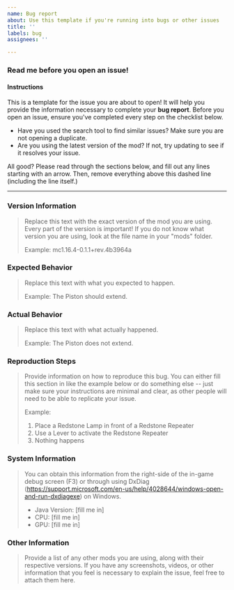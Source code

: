 ```yaml
---
name: Bug report
about: Use this template if you're running into bugs or other issues
title: ''
labels: bug
assignees: ''

---
```


### Read me before you open an issue! ###

#### Instructions

This is a template for the issue you are about to open! It will help you provide the information necessary
to complete your **bug report**. Before you open an issue, ensure you've completed every step on the checklist below.

- Have you used the search tool to find similar issues? Make sure you are not opening a duplicate.
- Are you using the latest version of the mod? If not, try updating to see if it resolves your issue.

All good? Please read through the sections below, and fill out any lines starting with an arrow. Then, remove
everything above this dashed line (including the line itself.)

------------------------

### Version Information

> Replace this text with the exact version of the mod you are using. Every part of the version is important! If you
> do not know what version you are using, look at the file name in your "mods" folder.
> 
> Example: mc1.16.4-0.1.1+rev.4b3964a

### Expected Behavior

> Replace this text with what you expected to happen.
>
> Example: The Piston should extend.

### Actual Behavior

> Replace this text with what actually happened.
>
> Example: The Piston does not extend.

### Reproduction Steps

> Provide information on how to reproduce this bug. You can either fill this section in like the example below
> or do something else -- just make sure your instructions are minimal and clear, as other people will need to be able
> to replicate your issue.
> 
> Example:
> 1. Place a Redstone Lamp in front of a Redstone Repeater
> 2. Use a Lever to activate the Redstone Repeater
> 3. Nothing happens

### System Information

> You can obtain this information from the right-side of the in-game debug screen (F3) or through using DxDiag
> (https://support.microsoft.com/en-us/help/4028644/windows-open-and-run-dxdiagexe) on Windows. 
> 
> - Java Version: [fill me in]
> - CPU: [fill me in]
> - GPU: [fill me in]

### Other Information

> Provide a list of any other mods you are using, along with their respective versions. If you have any screenshots,
> videos, or other information that you feel is necessary to explain the issue, feel free to attach them here.
